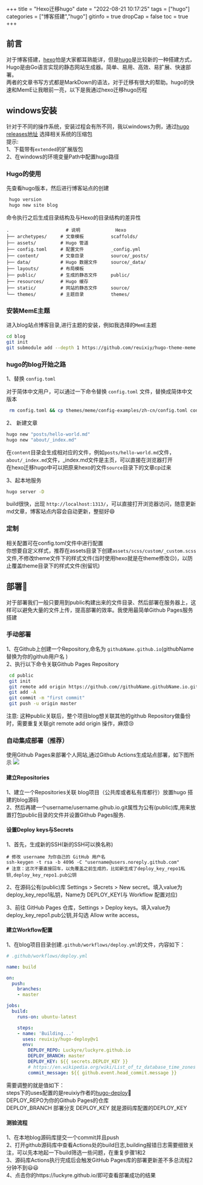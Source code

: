 +++
title = "Hexo迁移hugo"
date = "2022-08-21 10:17:25"
tags = ["hugo"]
categories = ["博客搭建","hugo"]
gitinfo = true
dropCap = false
toc = true
+++


## 前言
对于博客搭建，[hexo](https://hexo.io/zh-cn/)怕是大家都耳熟能详，但是[hugo](https://gohugo.io/)是比较新的一种搭建方式，Hugo是由Go语言实现的静态网站生成器。简单、易用、高效、易扩展、快速部署。  
两者的文章书写方式都是MarkDown的语法，对于迁移有很大的帮助。hugo的快速和MemE让我眼前一亮，以下是我通过hexo迁移hugo历程

## windows安装

针对于不同的操作系统，安装过程会有所不同，我以windows为例，通过[hugo releases地址](https://github.com/gohugoio/hugo/releases) 选择相关系统的压缩包  
提示:   
1、下载带有`extended`的扩展版包   
2、在windows的环境变量Path中配置hugo路径

### Hugo的使用
先查看hugo版本，然后进行博客站点的创建
```sh
 hugo version
 hugo new site blog
```
命令执行之后生成目录结构及与Hexo的目录结构的差异性
    
```
.                     # 说明             Hexo
├── archetypes/     # 文章模板          scaffolds/
├── assets/         # Hugo 管道
├── config.toml     # 配置文件          _config.yml
├── content/        # 文章目录          source/_posts/
├── data/           # Hugo 数据文件     source/_data/
├── layouts/        # 布局模板
├── public/         # 生成的静态文件     public/
├── resources/      # Hugo 缓存
├── static/         # 网站的静态文件     source/
└── themes/         # 主题目录          themes/
```
### 安装MemE主题
进入blog站点博客目录,进行主题的安装，例如我选择的`MemE`主题

```sh
cd blog
git init
git submodule add --depth 1 https://github.com/reuixiy/hugo-theme-meme.git themes/meme
```

### hugo的blog开始之路

1️、替换 `config.toml`

对于简体中文用户，可以通过一下命令替换 `config.toml` 文件，替换成简体中文版本

```sh
 rm config.toml && cp themes/meme/config-examples/zh-cn/config.toml config.toml
```

2️、 新建文章
```sh
hugo new "posts/hello-world.md"
hugo new "about/_index.md"
```
在`content`目录会生成相对应的文件，例如`posts/hello-world.md`文件，`about/_index.md`文件，_index.md文件是主页，可以直接在浏览器打开  
在hexo迁移hugo中可以把原来hexo的文件`source`目录下的文章cp过来

3、起本地服务
```sh
hugo server -D
```

build很快，出现 `http://localhost:1313/`，可以直接打开浏览器访问，随意更新md文章，博客站点内容会自动更新，整挺好😄


### 定制

相关配置可在config.toml文件中进行配置  
你想要自定义样式，推荐在assets目录下创建`assets/scss/custom/_custom.scss` 文件,不修改theme文件下的样式文件(当时使用hexo就是在theme修改☹️)，以防止覆盖theme目录下的样式文件(别留坑)

## 部署:rocket:
对于部署我们一般只要用到public构建出来的文件目录、然后部署在服务器上，这样可以避免大量的文件上传，提高部署的效率。我使用最简单Github Pages服务搭建  

### 手动部署
1、在Github上创建一个Repository,命名为 `githubName.github.io`(githubName替换为你的github用户名 )  
2、执行以下命令关联Github Pages Repository
```sh
 cd public
 git init
 git remote add origin https://github.com//githubName.githubName.io.git
 git add -A
 git commit -m "first commit"
 git push -u origin master
```
注意: 这种public关联后，整个项目blog想关联其他的github Repository做备份时，需要重复关联git remote add origin 操作，麻烦😢

### 自动集成部署（推荐）
使用Github Pages来部署个人网站,通过Github Actions生成站点部署，如下图所示
<img src="/images/galc.png"  />
#### 建立Repositories
1、建立一个Repositories关联 blog项目（公共库或者私有库都行）放置hugo 搭建的blog源码  
2、然后再建一个username/username.gihub.io.git属性为公有(public)库,用来放置打包public目录的文件并设置Github Pages服务.
#### 设置Deploy keys与Secrets
1、首先，生成新的SSH(新的SSH可以换名称)
```
# 修改 username 为你自己的 GitHub 用户名
ssh-keygen -t rsa -b 4096 -C "username@users.noreply.github.com"
# 注意：这次不要直接回车，以免覆盖之前生成的，比如新生成了deploy_key_repo1私钥,deploy_key_repo1.pub公钥

```
2、在源码公有(public)库 Settings > Secrets > New secret。填入value为deploy_key_repo1私钥，Name为 DEPLOY_KEY(与 Workflow 配置对应)

3、前往 GitHub Pages 仓库，Settings > Deploy keys。填入value为deploy_key_repo1.pub公钥,并勾选 Allow write access。

#### 建立Workflow配置
1、在blog项目目录创建`.github/workflows/deploy.yml`的文件，内容如下：
```yml
# .github/workflows/deploy.yml

name: build

on:
  push:
    branches:
    - master

jobs:
  build:
    runs-on: ubuntu-latest

    steps:
    - name: 'Building...'
      uses: reuixiy/hugo-deploy@v1
      env:
        DEPLOY_REPO: Luckyre/luckyre.github.io
        DEPLOY_BRANCH: master
        DEPLOY_KEY: ${{ secrets.DEPLOY_KEY }}
        # https://en.wikipedia.org/wiki/List_of_tz_database_time_zones
        commit_message: ${{ github.event.head_commit.message }}
```

需要调整的就是值如下：  
steps下的uses配置的是reuixiy作者的[hugo-deploy](https://github.com/reuixiy/hugo-deploy):rocket:  
DEPLOY_REPO为你的Github Pages的仓库  
DEPLOY_BRANCH 部署分支 
DEPLOY_KEY 就是源码库配置的DEPLOY_KEY

#### 测验流程
1、在本地blog源码库提交一个commit并且push  
2、打开github源码库中查看Actions处的build日志,building报错日志需要细致关注，可以先本地起一下build筛选一些问题，在重复步骤1和2  
3、源码库Actions执行完成后会触发GitHub Pages库的部署更新差不多总流程2分钟不到:smiley::smiley:  
4、点击你的https://luckyre.github.io/即可查看部署成功的结果




